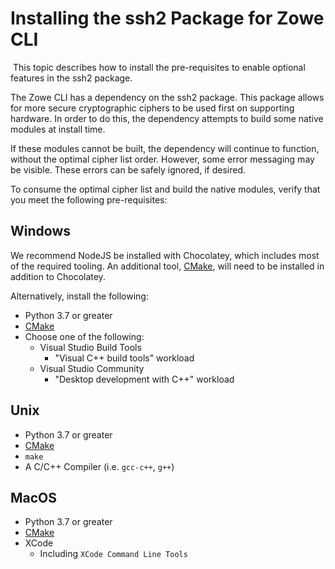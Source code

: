 # Installing the ssh2 Package for Zowe CLI <!-- omit in toc -->
​
This topic describes how to install the pre-requisites to enable optional features in the ssh2 package.  

The Zowe CLI has a dependency on the ssh2 package. This package allows for more secure cryptographic ciphers to be used first on supporting hardware. In order to do this, the dependency attempts to build some native modules at install time.

If these modules cannot be built, the dependency will continue to function, without the optimal cipher list order. However, some error messaging may be visible. These errors can be safely ignored, if desired.

To consume the optimal cipher list and build the native modules, verify that you meet the following pre-requisites:

## Windows
We recommend NodeJS be installed with Chocolatey, which includes most of the required tooling. An additional tool, [CMake](https://cmake.org/download/), will need to be installed in addition to Chocolatey.

Alternatively, install the following:

- Python 3.7 or greater
- [CMake](https://cmake.org/download/)
- Choose one of the following:
  - Visual Studio Build Tools
    - "Visual C++ build tools" workload
  - Visual Studio Community
    - "Desktop development with C++" workload

## Unix
- Python 3.7 or greater
- [CMake](https://cmake.org/download/)
- `make`
- A C/C++ Compiler (i.e. `gcc-c++`, `g++`)

## MacOS
- Python 3.7 or greater
- [CMake](https://cmake.org/download/)
- XCode
  - Including `XCode Command Line Tools`
